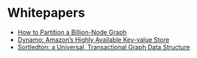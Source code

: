 # Whitepapers

- [How to Partition a Billion-Node Graph](https://github.com/iamsmkr/whitepapers/blob/main/Microsoft%20-%20How%20to%20Partition%20a%20Billion-Node%20Graph.pdf)
- [Dynamo: Amazon’s Highly Available Key-value Store](https://github.com/iamsmkr/whitepapers/blob/main/Dynamo-%20Amazon%E2%80%99s%20Highly%20Available%20Key-value%20Store.pdf)
- [Sortledton: a Universal, Transactional Graph Data Structure](https://github.com/iamsmkr/whitepapers/blob/main/Sortledton-%20a%20Universal%2C%20Transactional%20Graph%20Data%20Structure.pdf)
